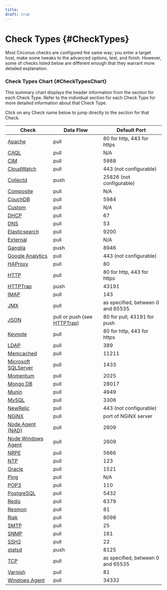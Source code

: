```yaml
---
title:
draft: true
---
```


# Check Types {#CheckTypes}
Most Circonus checks are configured the same way; you enter a target host, make some tweaks to the advanced options, test, and finish. However, some of checks listed below are different enough that they warrant more detailed explanation.


### Check Types Chart {#CheckTypesChart}
This summary chart displays the header information from the section for each Check Type. Refer to the individual section for each Check Type for more detailed information about that Check Type.

Click on any Check name below to jump directly to the section for that Check.

| Check | Data Flow | Default Port |
|---|---|---|
| [Apache](/Data/CheckTypes/Apache.md) | pull | 80 for http, 443 for https |
| [CAQL](/Data/CheckTypes/CAQLCheck.md) | pull | N/A |
| [CIM](/Data/CheckTypes/CIM.md) | pull | 5988 |
| [CloudWatch](/Data/CheckTypes/CloudWatch.md) | pull | 443 (not configurable) |
| [Collectd](/Data/CheckTypes/Collectd.md) | push | 25826 (not configurable) |
| [Composite](/Data/CheckTypes/Composite.md) | pull | N/A |
| [CouchDB](/Data/CheckTypes/CouchDB.md) | pull | 5984 |
| [Custom](/Data/CheckTypes/Custom.md) | pull | N/A |
| [DHCP](/Data/CheckTypes/DHCP.md) | pull | 67 |
| [DNS](/Data/CheckTypes/DNS.md) | pull | 53 |
| [Elasticsearch](/Data/CheckTypes/Elasticsearch.md) | pull | 9200 |
| [External](/Data/CheckTypes/External.md) | pull | N/A |
| [Ganglia](/Data/CheckTypes/Ganglia.md) | push | 8946 |
| [Google Analytics](/Data/CheckTypes/GoogleAnalytics.md) | pull | 443 (not configurable) |
| [HAProxy](/Data/CheckTypes/HAProxy.md) | pull | 80 |
| [HTTP](/Data/CheckTypes/HTTP.md) | pull | 80 for http, 443 for https |
| [HTTPTrap](/Data/CheckTypes/HTTPTrap.md) | push | 43191 |
| [IMAP](/Data/CheckTypes/IMAP.md) | pull | 143 |
| [JMX](/Data/CheckTypes/JMX.md) | pull | as specified, between 0 and 65535 |
| [JSON](/Data/CheckTypes/JSON.md) | pull or push (see [HTTPTrap](/Data/CheckTypes/HTTPTrap.md)) | 80 for pull, 43191 for push |
| [Keynote](/Data/CheckTypes/Keynote.md) | pull | 80 for http, 443 for https |
| [LDAP](/Data/CheckTypes/LDAP.md) | pull | 389 |
| [Memcached](/Data/CheckTypes/Memcached.md) | pull | 11211 |
| [Microsoft SQLServer](/Data/CheckTypes/MicrosoftSQLServer.md) | pull | 1433 |
| [Momentum](/Data/CheckTypes/Momentum.md) | pull | 2025 |
| [Mongo DB](/Data/CheckTypes/MongoDB.md) | pull | 28017 |
| [Munin](/Data/CheckTypes/Munin.md) | pull | 4949 |
| [MySQL](/Data/CheckTypes/MySQL.md) | pull | 3306 |
| [NewRelic](/Data/CheckTypes/NewRelic.md) | pull | 443 (not configurable) |
| [NGiNX](/Data/CheckTypes/NGiNX.md) | pull | port of NGiNX server |
| [Node Agent (NAD)](/Data/CheckTypes/NodeAgentNAD.md) | pull | 2609 |
| [Node Windows Agent](/Data/CheckTypes/NodeWindowsAgent.md) | pull | 2609 |
| [NRPE](/Data/CheckTypes/NRPE.md) | pull | 5666 |
| [NTP](/Data/CheckTypes/NTP.md) | pull | 123 |
| [Oracle](/Data/CheckTypes/Oracle.md) | pull | 1521 |
| [Ping](/Data/CheckTypes/Ping.md) | pull | N/A |
| [POP3](/Data/CheckTypes/POP3.md) | pull | 110 |
| [PostgreSQL](/Data/CheckTypes/PostgreSQL.md) | pull | 5432 |
| [Redis](/Data/CheckTypes/Redis.md) | pull | 6379 |
| [Resmon](/Data/CheckTypes/Resmon.md) | pull | 81 |
| [Riak](/Data/CheckTypes/Riak.md) | pull | 8098 |
| [SMTP](/Data/CheckTypes/SMTP.md) | pull | 25 |
| [SNMP](/Data/CheckTypes/SNMP.md) | pull | 161 |
| [SSH2](/Data/CheckTypes/SSH2.md) | pull | 22 |
| [statsd](/Data/CheckTypes/statsd.md) | push | 8125 |
| [TCP](/Data/CheckTypes/TCP.md) | pull | as specified, between 0 and 65535 |
| [Varnish](/Data/CheckTypes/Varnish.md) | pull | 81 |
| [Windows Agent](/Data/CheckTypes/WindowsAgent.md) | pull | 34332 |
